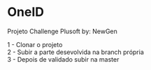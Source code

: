 # OneID
Projeto Challenge Plusoft by: NewGen

1 - Clonar o projeto </br>
2 - Subir a parte desevolvida na branch própria </br>
3 - Depois de validado subir na master </br>

